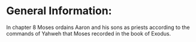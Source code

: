 # General Information:

In chapter 8 Moses ordains Aaron and his sons as priests according to the commands of Yahweh that Moses recorded in the book of Exodus.